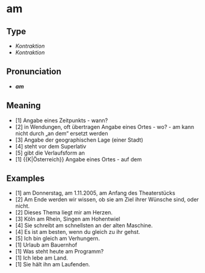 # am
## Type
- _Kontraktion_
- _Kontraktion_
## Pronunciation
- **_am_**
## Meaning
- [1] Angabe eines Zeitpunkts - wann?
- [2] in Wendungen, oft übertragen Angabe eines Ortes - wo? - am kann nicht durch „an dem“ ersetzt werden
- [3] Angabe der geographischen Lage (einer Stadt)
- [4] steht vor dem Superlativ
- [5] gibt die Verlaufsform an
- [1] {{K|Österreich}} Angabe eines Ortes - auf dem
## Examples
- [1] am Donnerstag, am 1.11.2005, am Anfang des Theaterstücks
- [2] Am Ende werden wir wissen, ob sie am Ziel ihrer Wünsche sind, oder nicht.
- [2] Dieses Thema liegt mir am Herzen.
- [3] Köln am Rhein, Singen am Hohentwiel
- [4] Sie schreibt am schnellsten an der alten Maschine.
- [4] Es ist am besten, wenn du gleich zu ihr gehst.
- [5] Ich bin gleich am Verhungern.
- [1] Urlaub am Bauernhof
- [1] Was steht heute am Programm?
- [1] Ich lebe am Land.
- [1] Sie hält ihn am Laufenden.
